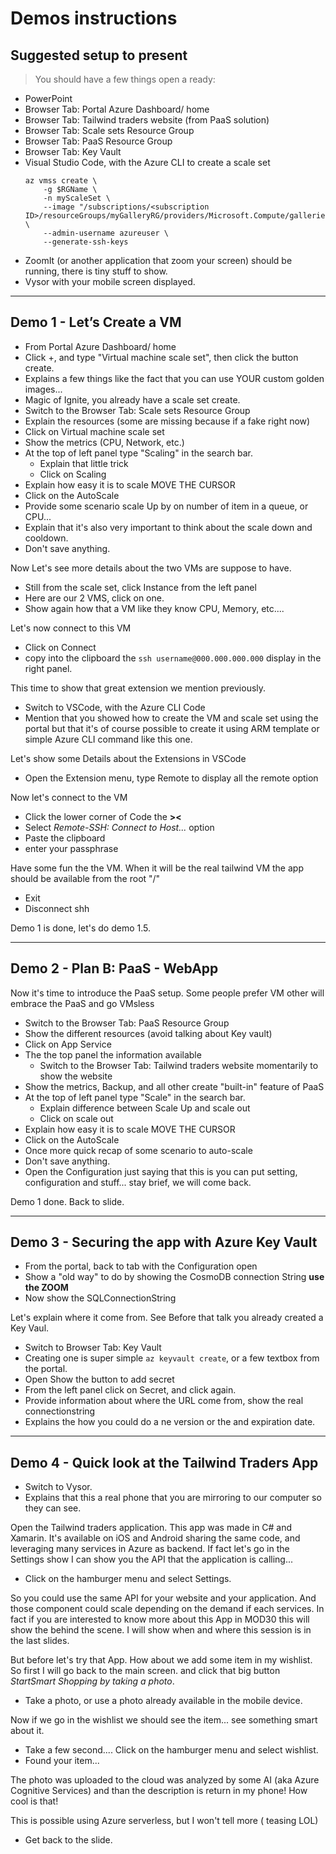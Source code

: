 # Demos instructions

## Suggested setup to present

> You should have a few things open a ready:

- PowerPoint
- Browser Tab: Portal Azure Dashboard/ home
- Browser Tab: Tailwind traders website (from PaaS solution)
- Browser Tab: Scale sets Resource Group
- Browser Tab: PaaS Resource Group
- Browser Tab: Key Vault
- Visual Studio Code, with the Azure CLI to create a scale set
    ```
    az vmss create \
        -g $RGName \
        -n myScaleSet \
        --image "/subscriptions/<subscription ID>/resourceGroups/myGalleryRG/providers/Microsoft.Compute/galleries/myGallery/images/myImageDefinition/versions/1.0.0" \
        --admin-username azureuser \
        --generate-ssh-keys
   ```
- ZoomIt (or another application that zoom your screen) should be running, there is tiny stuff to show.
- Vysor with your mobile screen displayed. 

---

## Demo 1 - Let’s Create a VM 

- From Portal Azure Dashboard/ home
- Click +, and type "Virtual machine scale set", then click the button create.
- Explains a few things like the fact that you can use YOUR custom golden images...
- Magic of Ignite, you already have a scale set create.
- Switch to the Browser Tab: Scale sets Resource Group
- Explain the resources (some are missing because if a fake right now)
- Click on Virtual machine scale set
- Show the metrics (CPU, Network, etc.)
- At the top of left panel type "Scaling" in the search bar. 
    * Explain that little trick
    * Click on Scaling
- Explain how easy it is to scale MOVE THE CURSOR
- Click on the AutoScale 
- Provide some scenario scale Up by on number of item in a queue, or CPU...
- Explain that it's also very important to think about the scale down and cooldown.
- Don't save anything.

Now Let's see more details about the two VMs are suppose to have.

- Still from the scale set, click Instance from the left panel
- Here are our 2 VMS, click on one.
- Show again how that a VM like they know CPU, Memory, etc....

Let's now connect to this VM

- Click on Connect
- copy into the clipboard the `ssh username@000.000.000.000` display in the right panel.

This time to show that great extension we mention previously.

- Switch to VSCode, with the Azure CLI Code
- Mention that you showed how to create the VM and scale set using the portal but that it's of course possible to create it using ARM template or simple Azure CLI command like this one.

Let's show some Details about the Extensions in VSCode
- Open the Extension menu, type Remote to display all the remote option 

Now let's connect to the VM

- Click the lower corner of Code the **><**
- Select *Remote-SSH: Connect to Host...* option
- Paste the clipboard
- enter your passphrase

Have some fun the the VM. When it will be the real tailwind VM the app should be available from the root "/"

- Exit 
- Disconnect shh

Demo 1 is done, let's do demo 1.5.

---

## Demo 2 - Plan B: PaaS - WebApp

Now it's time to introduce the PaaS setup. Some people prefer VM other will embrace the PaaS and go VMsless

- Switch to the Browser Tab: PaaS Resource Group
- Show the different resources (avoid talking about Key vault)
- Click on App Service
- The the top panel the information available 
    * Switch to the Browser Tab: Tailwind traders website momentarily to show the website
- Show the metrics, Backup, and all other create "built-in" feature of PaaS
- At the top of left panel type "Scale" in the search bar. 
    * Explain difference between Scale Up and scale out
    * Click on scale out
- Explain how easy it is to scale MOVE THE CURSOR
- Click on the AutoScale 
- Once more quick recap of some scenario to auto-scale 
- Don't save anything.
- Open the Configuration just saying that this is you can put setting, configuration and stuff... stay brief, we will come back.

Demo 1 done. Back to slide.

---

## Demo 3 - Securing the app with Azure Key Vault

- From the portal, back to tab with the Configuration open
- Show a "old way" to do by showing the CosmoDB connection String **use the ZOOM**
- Now show the SQLConnectionString

Let's explain where it come from. See Before that talk you already created a Key Vaul. 

- Switch to Browser Tab: Key Vault
- Creating one is super simple `az keyvault create`, or a few textbox from the portal.
- Open Show the button to add secret
- From the left panel click on Secret, and click again.
- Provide information about where the URL come from, show the real connectionstring
- Explains the how you could do a ne version or the and expiration date.

--- 

## Demo 4 - Quick look at the Tailwind Traders App

- Switch to Vysor.
- Explains that this a real phone that you are mirroring to our computer so they can see.

Open the Tailwind traders application. This app was made in C# and Xamarin. It's available on iOS and Android sharing the same code, and leveraging many services in Azure as backend. If fact let's go in the Settings show I can show you the API that the application is calling...

- Click on the hamburger menu and select Settings.

So you could use the same API for your website and your application. And those component could scale depending on the demand if each services. In fact if you are interested to know more about this App in MOD30 this will show the behind the scene. I will show when and where this session is in the last slides.

But before let's try that App. How about we add some item in my wishlist. So first I will go back to the main screen. and click that big button *StartSmart Shopping by taking a photo*.

- Take a photo, or use a photo already available in the mobile device.

Now if we go in the wishlist we should see the item... see something smart about it.

- Take a few second.... Click on the hamburger menu and select wishlist.
- Found your item...

The photo was uploaded to the cloud was analyzed by some AI (aka Azure Cognitive Services) and than the description is return in my phone! How cool is that!

This is possible using Azure serverless, but I won't tell more ( teasing LOL) 

- Get back to the slide.
